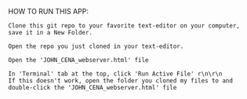 HOW TO RUN THIS APP:

    Clone this git repo to your favorite text-editor on your computer, save it in a New Folder. 
    
    Open the repo you just cloned in your text-editor.
    
    Open the 'JOHN_CENA_webserver.html' file

    In 'Terminal' tab at the top, click 'Run Active File' r\n\r\n
    If this doesn't work, open the folder you cloned my files to and double-click the 'JOHN_CENA_webserver.html' file
